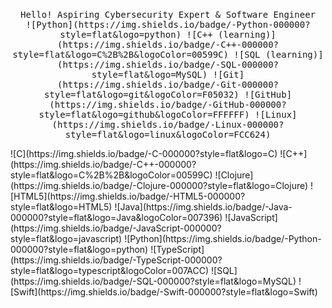 <p align="center">
  <br>
  <samp>
    Hello!
    Aspiring Cybersecurity Expert & Software Engineer<br>
    ![Python](https://img.shields.io/badge/-Python-000000?style=flat&logo=python) 
    ![C++ (learning)](https://img.shields.io/badge/-C++-000000?style=flat&logo=C%2B%2B&logoColor=00599C) ![SQL (learning)](https://img.shields.io/badge/-SQL-000000?style=flat&logo=MySQL) ![Git](https://img.shields.io/badge/-Git-000000?style=flat&logo=git&logoColor=F05032) ![GitHub](https://img.shields.io/badge/-GitHub-000000?style=flat&logo=github&logoColor=FFFFFF) ![Linux](https://img.shields.io/badge/-Linux-000000?style=flat&logo=linux&logoColor=FCC624)
  <br>
  </samp>
</p>
![C](https://img.shields.io/badge/-C-000000?style=flat&logo=C)
![C++](https://img.shields.io/badge/-C++-000000?style=flat&logo=C%2B%2B&logoColor=00599C)
![Clojure](https://img.shields.io/badge/-Clojure-000000?style=flat&logo=Clojure)
![HTML5](https://img.shields.io/badge/-HTML5-000000?style=flat&logo=HTML5)
![Java](https://img.shields.io/badge/-Java-000000?style=flat&logo=Java&logoColor=007396)
![JavaScript](https://img.shields.io/badge/-JavaScript-000000?style=flat&logo=javascript)
![Python](https://img.shields.io/badge/-Python-000000?style=flat&logo=python)
![TypeScript](https://img.shields.io/badge/-TypeScript-000000?style=flat&logo=typescript&logoColor=007ACC)
![SQL](https://img.shields.io/badge/-SQL-000000?style=flat&logo=MySQL)
![Swift](https://img.shields.io/badge/-Swift-000000?style=flat&logo=Swift)
